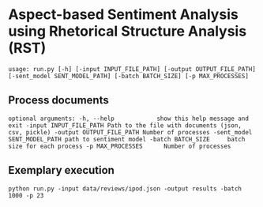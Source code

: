 # Aspect-based Sentiment Analysis using Rhetorical Structure Analysis (RST) 

`usage: run.py [-h] [-input INPUT_FILE_PATH] [-output OUTPUT_FILE_PATH]
              [-sent_model SENT_MODEL_PATH] [-batch BATCH_SIZE]
              [-p MAX_PROCESSES]`

## Process documents

`optional arguments:
  -h, --help            show this help message and exit
  -input INPUT_FILE_PATH
                        Path to the file with documents (json, csv, pickle)
  -output OUTPUT_FILE_PATH
                        Number of processes
  -sent_model SENT_MODEL_PATH
                        path to sentiment model
  -batch BATCH_SIZE     batch size for each process
  -p MAX_PROCESSES      Number of processes
`

## Exemplary execution
`python run.py -input data/reviews/ipod.json -output results -batch 1000 -p 23`
